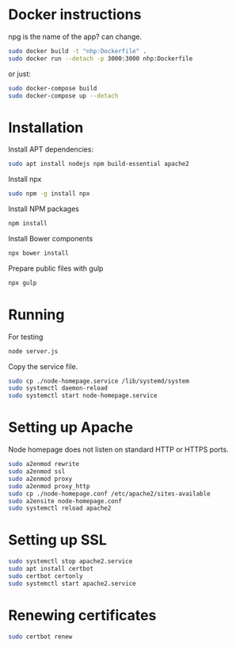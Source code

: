 
# Docker instructions
npg is the name of the app? can change.

```bash
sudo docker build -t "nhp:Dockerfile" .
sudo docker run --detach -p 3000:3000 nhp:Dockerfile
```

or just:
```bash
sudo docker-compose build
sudo docker-compose up --detach
```

# Installation
Install APT dependencies:
```bash
sudo apt install nodejs npm build-essential apache2
```

Install npx
```bash
sudo npm -g install npx
```

Install NPM packages
```bash
npm install
```

Install Bower components
```bash
npx bower install
```

Prepare public files with gulp
```bash
npx gulp
```

# Running
For testing
```bash
node server.js
```

Copy the service file.
```bash
sudo cp ./node-homepage.service /lib/systemd/system
sudo systemctl daemon-reload
sudo systemctl start node-homepage.service
```

# Setting up Apache
Node homepage does not listen on standard HTTP or HTTPS ports.
```bash
sudo a2enmod rewrite
sudo a2enmod ssl
sudo a2enmod proxy
sudo a2enmod proxy_http
sudo cp ./node-homepage.conf /etc/apache2/sites-available
sudo a2ensite node-homepage.conf
sudo systemctl reload apache2
```

# Setting up SSL
```bash
sudo systemctl stop apache2.service
sudo apt install certbot
sudo certbot certonly
sudo systemctl start apache2.service
```

# Renewing certificates
```bash
sudo certbot renew
```

